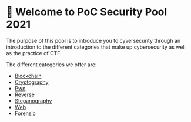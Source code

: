 
# :wave: Welcome to PoC Security Pool 2021

The purpose of this pool is to introduce you to cyversecurity through an introduction to the different categories that make up cybersecurity as well as the practice of CTF.

The different categories we offer are: 
- [Blockchain](https://github.com/PoCInnovation/Pool2021/tree/master/Security/Blockchain)
- [Cryptography](https://github.com/PoCInnovation/Pool2021/tree/master/Security/Cryptography)
- [Pwn](https://github.com/PoCInnovation/Pool2021/tree/master/Security/Pwn)
- [Reverse](https://github.com/PoCInnovation/Pool2021/tree/master/Security/Reverse)
- [Steganography](https://github.com/PoCInnovation/Pool2021/tree/master/Security/Steganography)
- [Web](https://github.com/PoCInnovation/Pool2021/tree/master/Security/Web)
-  [Forensic](https://github.com/PoCInnovation/Pool2021/tree/master/Security/Forensic-Network)
